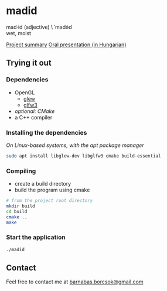 # madid

mad·​id (adjective) \ ˈmadə̇d \
wet, moist

[Project summary](https://drive.google.com/file/d/1rRXzWor2MPJaM6d_Ut8wh6FBAxIRusR9/view?usp=sharing)
[Oral presentation (in Hungarian)](https://drive.google.com/file/d/1iasyYRj8M5T8ZjYs7INKa9xYnKb-SaPF/view?usp=sharing)


## Trying it out

### Dependencies

- OpenGL
    - [glew](https://github.com/nigels-com/glew)
    - [glfw3](https://www.glfw.org/)
- *optional: CMake*
- a C++ compiler

### Installing the dependencies

*On Linux-based systems, with the apt package manager*

``` bash
sudo apt install libglew-dev libglfw3 cmake build-essential
```

### Compiling

- create a build directory
- build the program using cmake

``` bash
# from the project root directory
mkdir build
cd build
cmake ..
make
```

### Start the application

``` bash
./madid
```

## Contact
Feel free to contact me at
[barnabas.borcsok@gmail.com](barnabas.borcsok@gmail.com)
